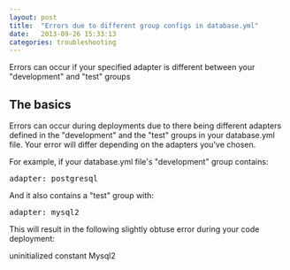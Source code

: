 ```yaml
---
layout: post
title:  "Errors due to different group configs in database.yml"
date:   2013-09-26 15:33:13
categories: troubleshooting
---
```


<p class="lead">Errors can occur if your specified adapter is different between your "development" and "test" groups</p>

## The basics

Errors can occur during deployments due to there being different adapters defined in the "development" and the "test" groups in your database.yml file.
Your error will differ depending on the adapters you've chosen.

For example, if your database.yml file's "development" group contains:
<pre class="terminal">adapter: postgresql</pre>

And it also contains a "test" group with:
<pre class="terminal">adapter: mysql2</pre>

This will result in the following slightly obtuse error during your code deployment:
<div class="error">
uninitialized constant Mysql2
</div>